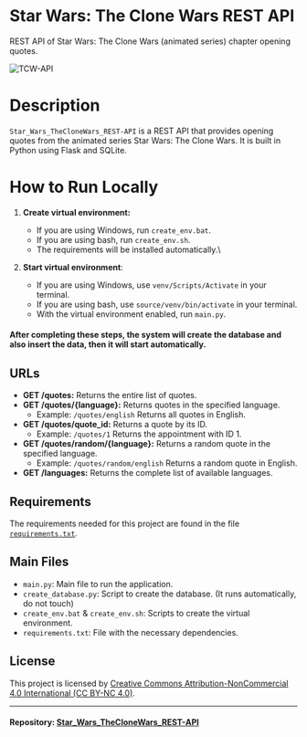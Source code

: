 # Star Wars: The Clone Wars REST API

REST API of Star Wars: The Clone Wars (animated series) chapter opening quotes.

![TCW-API](https://github.com/AstronautMarkus/sw_clonewars-api/assets/142458866/941ae4b0-d945-4d05-9689-3469d69bc8d1)

# Description

`Star_Wars_TheCloneWars_REST-API` is a REST API that provides opening quotes from the animated series Star Wars: The Clone Wars. It is built in Python using Flask and SQLite.

# How to Run Locally

1. **Create virtual environment:**

   - If you are using Windows, run `create_env.bat`.
   - If you are using bash, run `create_env.sh`.
   - The requirements will be installed automatically.\
2. **Start virtual environment**:
    - If you are using Windows, use `venv/Scripts/Activate` in your terminal.
    - If you are using bash, use   `source/venv/bin/activate` in your terminal.
    - With the virtual environment enabled, run `main.py`.

#### After completing these steps, the system will create the database and also insert the data, then it will start automatically.

## URLs

- **GET /quotes:** Returns the entire list of quotes.
- **GET /quotes/{language}:** Returns quotes in the specified language.
  - Example: `/quotes/english` Returns all quotes in English.
- **GET /quotes/quote_id:** Returns a quote by its ID.
  - Example: `/quotes/1` Returns the appointment with ID 1.
- **GET /quotes/random/{language}:** Returns a random quote in the specified language.
  - Example: `/quotes/random/english` Returns a random quote in English.
- **GET /languages:** Returns the complete list of available languages.

## Requirements

The requirements needed for this project are found in the file [`requirements.txt`](https://github.com/AstronautMarkus/Star_Wars_TheCloneWars_REST-API/blob/dev/requirements.txt).

## Main Files

- `main.py`: Main file to run the application.
- `create_database.py`: Script to create the database. (It runs automatically, do not touch)
- `create_env.bat` & `create_env.sh`: Scripts to create the virtual environment.
- `requirements.txt`: File with the necessary dependencies.


## License

This project is licensed by [Creative Commons Attribution-NonCommercial 4.0 International (CC BY-NC 4.0)](https://creativecommons.org/licenses/by-nc/4.0/).



---

#### **Repository:** [Star_Wars_TheCloneWars_REST-API](https://github.com/AstronautMarkus/Star_Wars_TheCloneWars_REST-API)
